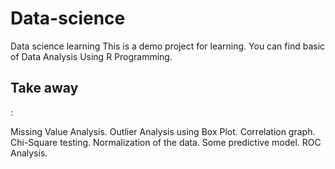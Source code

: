 # Data-science
Data science learning 
This is a demo project for learning. 
You can find basic of Data Analysis Using R Programming.

<h2>Take away</h2> :

Missing Value Analysis.
Outlier Analysis using Box Plot.
Correlation graph.
Chi-Square testing.
Normalization of the data.
Some predictive model.
ROC Analysis.


